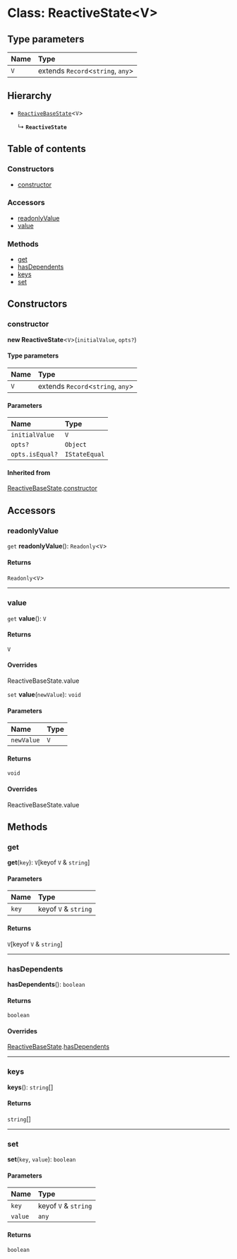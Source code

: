 # Class: ReactiveState\<V>

## Type parameters

| Name | Type |
| :------ | :------ |
| `V` | extends `Record`<`string`, `any`> |

## Hierarchy

* [`ReactiveBaseState`](/auto-docs/reactive/classes/ReactiveBaseState.md)<`V`>

  ↳ **`ReactiveState`**

## Table of contents

### Constructors

* [constructor](/auto-docs/reactive/classes/ReactiveState.md#constructor)

### Accessors

* [readonlyValue](/auto-docs/reactive/classes/ReactiveState.md#readonlyvalue)
* [value](/auto-docs/reactive/classes/ReactiveState.md#value)

### Methods

* [get](/auto-docs/reactive/classes/ReactiveState.md#get)
* [hasDependents](/auto-docs/reactive/classes/ReactiveState.md#hasdependents)
* [keys](/auto-docs/reactive/classes/ReactiveState.md#keys)
* [set](/auto-docs/reactive/classes/ReactiveState.md#set)

## Constructors

### constructor

**new ReactiveState**<`V`>(`initialValue`, `opts?`)

#### Type parameters

| Name | Type |
| :------ | :------ |
| `V` | extends `Record`<`string`, `any`> |

#### Parameters

| Name | Type |
| :------ | :------ |
| `initialValue` | `V` |
| `opts?` | `Object` |
| `opts.isEqual?` | `IStateEqual` |

#### Inherited from

[ReactiveBaseState](/auto-docs/reactive/classes/ReactiveBaseState.md).[constructor](/auto-docs/reactive/classes/ReactiveBaseState.md#constructor)

## Accessors

### readonlyValue

`get` **readonlyValue**(): `Readonly`<`V`>

#### Returns

`Readonly`<`V`>

***

### value

`get` **value**(): `V`

#### Returns

`V`

#### Overrides

ReactiveBaseState.value

`set` **value**(`newValue`): `void`

#### Parameters

| Name | Type |
| :------ | :------ |
| `newValue` | `V` |

#### Returns

`void`

#### Overrides

ReactiveBaseState.value

## Methods

### get

**get**(`key`): `V`\[keyof `V` & `string`]

#### Parameters

| Name | Type |
| :------ | :------ |
| `key` | keyof `V` & `string` |

#### Returns

`V`\[keyof `V` & `string`]

***

### hasDependents

**hasDependents**(): `boolean`

#### Returns

`boolean`

#### Overrides

[ReactiveBaseState](/auto-docs/reactive/classes/ReactiveBaseState.md).[hasDependents](/auto-docs/reactive/classes/ReactiveBaseState.md#hasdependents)

***

### keys

**keys**(): `string`\[]

#### Returns

`string`\[]

***

### set

**set**(`key`, `value`): `boolean`

#### Parameters

| Name | Type |
| :------ | :------ |
| `key` | keyof `V` & `string` |
| `value` | `any` |

#### Returns

`boolean`
